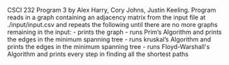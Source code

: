 CSCI 232 Program 3 by Alex Harry, Cory Johns, Justin Keeling.
Program reads in a graph containing an adjacency matrix from the input file at ./input/input.csv
and repeats the following until there are no more graphs remaining in the input:
    - prints the graph
    - runs Prim’s Algorithm and prints the edges in the minimum spanning tree
    - runs kruskal’s Algorithm and prints the edges in the minimum spanning tree
    - runs Floyd-Warshall's Algorithm and prints every step in finding all the shortest paths
